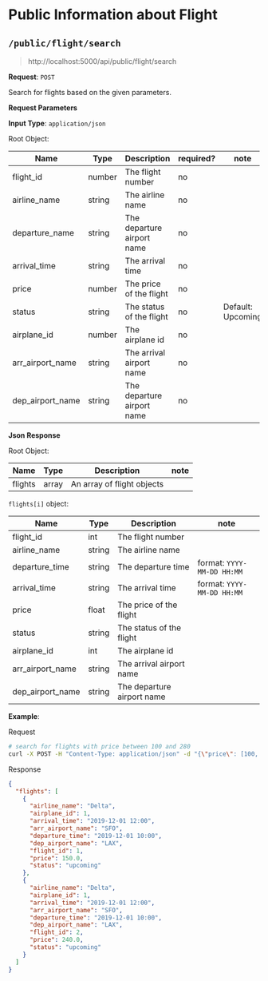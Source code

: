 # Public Information about Flight

## `/public/flight/search`

> http://localhost:5000/api/public/flight/search 

**Request**: `POST`

Search for flights based on the given parameters.

**Request Parameters**

**Input Type**: `application/json`

Root Object:

| Name | Type | Description | required? | note |
| ---- | ---- | ----------- | --------- | ---- | 
| flight_id | number | The flight number | no | |
| airline_name | string | The airline name | no | |
| departure_name | string | The departure airport name | no | |
| arrival_time | string | The arrival time | no | |
| price | number | The price of the flight | no | |
| status | string | The status of the flight | no | Default: Upcoming|
| airplane_id | number | The airplane id | no | |
| arr_airport_name | string | The arrival airport name | no | |
| dep_airport_name | string | The departure airport name | no | |


**Json Response**

Root Object:

| Name | Type | Description | note |
| ---- | ---- | ----------- | ---- |
| flights | array | An array of flight objects | |

`flights[i]` object:

| Name | Type | Description | note |
| ---- | ---- | ----------- | ---- |
| flight_id | int | The flight number | |
| airline_name | string | The airline name | |
| departure_time | string | The departure time | format: `YYYY-MM-DD HH:MM` |
| arrival_time | string | The arrival time | format: `YYYY-MM-DD HH:MM` |
| price | float | The price of the flight | |
| status | string | The status of the flight | |
| airplane_id | int | The airplane id | |
| arr_airport_name | string | The arrival airport name | |
| dep_airport_name | string | The departure airport name | |




**Example**:

Request

```bash
# search for flights with price between 100 and 280
curl -X POST -H "Content-Type: application/json" -d "{\"price\": [100, 280]}" http://localhost:5000/api/public/flight/search
```

Response

```json
{
  "flights": [
	{
	  "airline_name": "Delta",
	  "airplane_id": 1,
	  "arrival_time": "2019-12-01 12:00",
	  "arr_airport_name": "SFO",
	  "departure_time": "2019-12-01 10:00",
	  "dep_airport_name": "LAX",
	  "flight_id": 1,
	  "price": 150.0,
	  "status": "upcoming"
	},
	{
	  "airline_name": "Delta",
	  "airplane_id": 1,
	  "arrival_time": "2019-12-01 12:00",
	  "arr_airport_name": "SFO",
	  "departure_time": "2019-12-01 10:00",
	  "dep_airport_name": "LAX",
	  "flight_id": 2,
	  "price": 240.0,
	  "status": "upcoming"
	}
  ]
}
```



